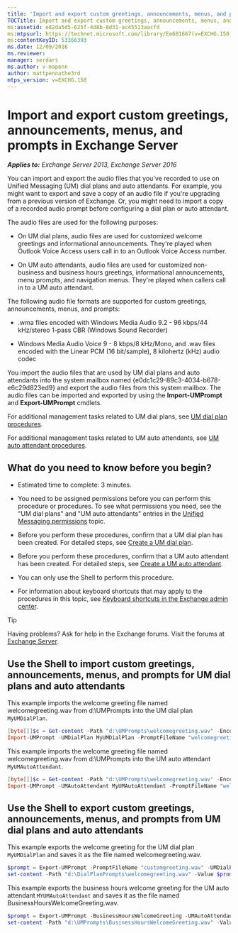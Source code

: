 ```yaml
---
title: 'Import and export custom greetings, announcements, menus, and prompts: Exchange 2013 Help'
TOCTitle: Import and export custom greetings, announcements, menus, and prompts
ms:assetid: e82da5d5-625f-4d8b-8d31-ac45513aacfd
ms:mtpsurl: https://technet.microsoft.com/library/Ee681667(v=EXCHG.150)
ms:contentKeyID: 53366393
ms.date: 12/09/2016
ms.reviewer: 
manager: serdars
ms.author: v-mapenn
author: mattpennathe3rd
mtps_version: v=EXCHG.150
---
```


# Import and export custom greetings, announcements, menus, and prompts in Exchange Server

_**Applies to:** Exchange Server 2013, Exchange Server 2016_

You can import and export the audio files that you've recorded to use on Unified Messaging (UM) dial plans and auto attendants. For example, you might want to export and save a copy of an audio file if you're upgrading from a previous version of Exchange. Or, you might need to import a copy of a recorded audio prompt before configuring a dial plan or auto attendant.

The audio files are used for the following purposes:

- On UM dial plans, audio files are used for customized welcome greetings and informational announcements. They're played when Outlook Voice Access users call in to an Outlook Voice Access number.

- On UM auto attendants, audio files are used for customized non-business and business hours greetings, informational announcements, menu prompts, and navigation menus. They're played when callers call in to a UM auto attendant.

The following audio file formats are supported for custom greetings, announcements, menus, and prompts:

- .wma files encoded with Windows Media Audio 9.2 - 96 kbps/44 kHz/stereo 1-pass CBR (Windows Sound Recorder)

- Windows Media Audio Voice 9 - 8 kbps/8 kHz/Mono, and .wav files encoded with the Linear PCM (16 bit/sample), 8 kilohertz (kHz) audio codec

You import the audio files that are used by UM dial plans and auto attendants into the system mailbox named {e0dc1c29-89c3-4034-b678-e6c29d823ed9} and export the audio files from this system mailbox. The audio files can be imported and exported by using the **Import-UMPrompt** and **Export-UMPrompt** cmdlets.

For additional management tasks related to UM dial plans, see [UM dial plan procedures](um-dial-plan-procedures-exchange-2013-help.md).

For additional management tasks related to UM auto attendants, see [UM auto attendant procedures](https://docs.microsoft.com/en-us/exchange/voice-mail-unified-messaging/automatically-answer-and-route-calls/um-auto-attendant-procedures).

## What do you need to know before you begin?

- Estimated time to complete: 3 minutes.

- You need to be assigned permissions before you can perform this procedure or procedures. To see what permissions you need, see the "UM dial plans" and "UM auto attendants" entries in the [Unified Messaging permissions](unified-messaging-permissions-exchange-2013-help.md) topic.

- Before you perform these procedures, confirm that a UM dial plan has been created. For detailed steps, see [Create a UM dial plan](https://docs.microsoft.com/en-us/exchange/voice-mail-unified-messaging/connect-voice-mail-system/create-um-dial-plan).

- Before you perform these procedures, confirm that a UM auto attendant has been created. For detailed steps, see [Create a UM auto attendant](https://docs.microsoft.com/en-us/exchange/voice-mail-unified-messaging/automatically-answer-and-route-calls/create-a-um-auto-attendant).

- You can only use the Shell to perform this procedure.

- For information about keyboard shortcuts that may apply to the procedures in this topic, see [Keyboard shortcuts in the Exchange admin center](keyboard-shortcuts-in-the-exchange-admin-center-2013-help.md).

> [!TIP]
> Having problems? Ask for help in the Exchange forums. Visit the forums at [Exchange Server](https://go.microsoft.com/fwlink/p/?linkid=60612).

## Use the Shell to import custom greetings, announcements, menus, and prompts for UM dial plans and auto attendants

This example imports the welcome greeting file named welcomegreeting.wav from d:\\UMPrompts into the UM dial plan `MyUMDialPlan`.

```powershell
[byte[]]$c = Get-content -Path "d:\UMPrompts\welcomegreeting.wav" -Encoding Byte -ReadCount 0
Import-UMPrompt -UMDialPlan MyUMDialPlan -PromptFileName "welcomegreeting.wav" -PromptFileData $c
```

This example imports the welcome greeting file named welcomegreeting.wav from d:\\UMPrompts into the UM auto attendant `MyUMAutoAttendant`.

```powershell
[byte[]]$c = Get-content -Path "d:\UMPrompts\welcomegreeting.wav" -Encoding Byte -ReadCount 0
Import-UMPrompt -UMAutoAttendant MyUMAutoAttendant -PromptFileName "welcomegreeting.wav" -PromptFileData $c
```

## Use the Shell to export custom greetings, announcements, menus, and prompts from UM dial plans and auto attendants

This example exports the welcome greeting for the UM dial plan `MyUMDialPlan` and saves it as the file named welcomegreeting.wav.

```powershell
$prompt = Export-UMPrompt -PromptFileName "customgreeting.wav" -UMDialPlan MyUMDialPlan
set-content -Path "d:\DialPlanPrompts\welcomegreeting.wav" -Value $prompt.AudioData -Encoding Byte
```

This example exports the business hours welcome greeting for the UM auto attendant `MYUMAutoAttendant` and saves it as the file named BusinessHoursWelcomeGreeting.wav.

```powershell
$prompt = Export-UMPrompt -BusinessHoursWelcomeGreeting -UMAutoAttendant MyUMAutoAttendant
set-content -Path "d:\UMPrompts\BusinessHoursWelcomeGreeting.wav" -Value $prompt.AudioData -Encoding Byte
```
